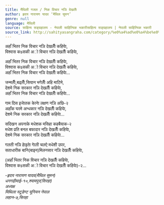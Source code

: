 ```yaml
---
title: मैथिली गजल / निक विचार नञि देखलाैं
author: हृदय नारायण यादव ‘मैथिल सुमन’
genre: null
language: मैथिली
source: साहित्य सङ्ग्रहालय - नेपाली साहित्यिक भकारीसाहित्य सङ्ग्रहालय | नेपाली साहित्यिक भकारी
source_link: http://sahityasangraha.com/category/%e0%a4%ad%e0%a4%be%e0%a4%b7%e0%a4%be-%e0%a4%ad%e0%a4%be%e0%a4%b7%e0%a5%80-%e0%a4%b8%e0%a4%be%e0%a4%b9%e0%a4%bf%e0%a4%a4%e0%a5%8d%e0%a4%af/%e0%a4%ae%e0%a5%88%e0%a4%a5%e0%a4%bf%e0%a4%b2%e0%a5%80-%e0%a4%b0%e0%a4%9a%e0%a4%a8%e0%a4%be/
---
```


अहाँ भितर निक विचार नञि देखलाैँ कहियाे,  
विश्वास कsसकी अाे विचार नञि देखलाैँ कहियाे,

अहाँ भितर निक विचार नञि देखलाैँ कहियाे,  
विश्वास कsसकी अाे विचार नञि देखलाैँ कहियाे,  
अहाँ भितर निक विचार नञि देखलाैँ कहियाे...

जन्मलाैँ,बढ्लाैँ,सियान भगेलाैँ अहि माटिमे,  
देशमे निक सरकार नञि देखलाैँ कहियाे,  
अहाँ भितर निक विचार नञि देखलाैँ कहियाे...

गाम दिस इजाेतक काेनाे लक्षण नञि अछि-२  
अहाँक घरमे अन्धकार नञि देखलाैँ कहियाे,  
देशमे निक सरकार नञि देखलाैँ कहियाे...

सदिखन अपनाके मधेशक मसिहा कहबैयाक-२  
मधेश प्रति बनल बफादार नञि देखलाैँ कहियाे,  
देशमे निक सरकार नञि देखलाैँ कहियाे...

गलती नञि हाेइताे गाेली चलऐ मधेशी उपर,  
सताधारीक बानि(बाइन)मिलनसार नञि देखलाैँ कहियाे,

(अहाँ भितर निक विचार नञि देखलाैँ कहियाे,  
विश्वास कsसकी अाे विचार नञि देखलाैँ कहियाे)-२...

*-हृदय नारायण यादव(मैथिल सुमन)*  
*धनगढीमाई-१०,श्यामपुर(सिरहा)*  
*अध्यक्ष*  
*मिथिला स्टूडेण्ट यूनियन नेपाल*  
*लहान-७,सिरहा*
